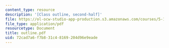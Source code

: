 ```yaml
---
content_type: resource
description: '[Class outline, second-half]'
file: https://ol-ocw-studio-app-production.s3.amazonaws.com/courses/5-12-organic-chemistry-i-spring-2003/72cad7a6f7b831c48169204d96e9eade_outline.pdf
file_type: application/pdf
resourcetype: Document
title: outline.pdf
uid: 72cad7a6-f7b8-31c4-8169-204d96e9eade
---
```

